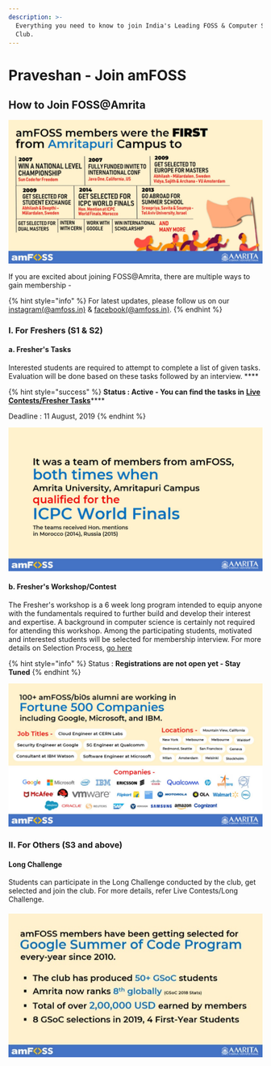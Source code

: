 ```yaml
---
description: >-
  Everything you need to know to join India's Leading FOSS & Computer Science
  Club.
---
```


# Praveshan - Join amFOSS

## How to Join FOSS@Amrita

![](.gitbook/assets/image.png)

If you are excited about joining FOSS@Amrita, there are multiple ways to gain membership - 

{% hint style="info" %}
For latest updates, please follow us on our [instagram\(@amfoss.in\)](https://instagram.com/amfoss.in) & [facebook\(@amfoss.in\)](https://facebook.com/amfoss.in).
{% endhint %}

### **I. For Freshers \(S1 & S2\)** 

####     **a.  Fresher's Tasks** 

Interested students are required to attempt to complete a list of given tasks. Evaluation will be done based on these tasks followed by an interview. ****

{% hint style="success" %}
**Status : Active - You can find the tasks in** [**Live Contests/Fresher Tasks**](https://join.amfoss.in/live-contests/fresher-tasks)\*\*\*\*

Deadline : 11 August, 2019
{% endhint %}

![](.gitbook/assets/image%20%2811%29.png)

#### **b.  Fresher's Workshop/Contest**

The Fresher's workshop is a 6 week long program intended to equip anyone with the fundamentals required to further build and develop their interest and expertise. A background in computer science is certainly not required for attending this workshop. Among the participating students, motivated and interested students will be selected for membership interview. For more details on Selection Process, [go here](https://join.amfoss.in/selection/selection-process)

{% hint style="info" %}
Status : **Registrations are not open yet - Stay Tuned** 
{% endhint %}

![](.gitbook/assets/image%20%284%29.png)

### II. For Others \(S3 and above\) 

####      Long Challenge

Students can participate in the Long Challenge conducted by the club, get selected and join the club. For more details, refer Live Contests/Long Challenge.

####     

![](.gitbook/assets/image%20%2810%29.png)





